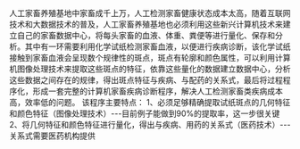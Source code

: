 人工家畜养殖基地中家畜成千上万，人工检测家畜健康状态成本太高，随着互联网技术和大数据技术的普及，人工家畜养殖基地也必须利用这些新兴计算机技术来建立自己的家畜数据中心，将每头家畜的血液、体重、粪便等进行量化、保存和分析。其中有一环需要利用化学试纸检测家畜血液，以便进行疾病诊断，该化学试纸接触到家畜血液会呈现数个规律性的斑点，斑点有轮廓和颜色属性，可以利用计算机图像处理技术来提取这些斑点的特征，依靠这些量化的数据建立数据中心，分析这些数据之间存在的规律，得出斑点特征与疾病、与配药的关系式，最后将过程程序化，形成一套完整的计算机家畜疾病诊断程序，解决人工检测家畜类疾病成本高，效率低的问题。
该程序主要特点：
	1、必须足够精确提取试纸斑点的几何特征和颜色特征（图像处理技术）---目前例子能做到90%的提取率，这一步很关键
	2、将几何特征和颜色特征进行量化，得出与疾病、用药的关系式（医药技术）---关系式需要医药机构提供
